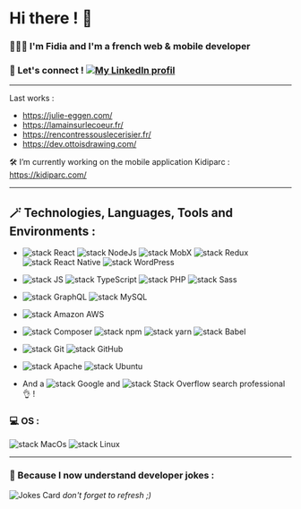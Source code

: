 # Hi there ! 👋

### 👩🏼‍💻 I'm Fidia and I'm a french web & mobile developer
### 🤝 Let's connect !  [![My LinkedIn profil](https://img.shields.io/badge/LinkedIn-0A66C2.svg?style=plastic&logo=LinkedIn)](https://www.linkedin.com/in/fidiaelbouanani/)

*****************
Last works :
- https://julie-eggen.com/
- https://lamainsurlecoeur.fr/
- https://rencontressouslecerisier.fr/
- https://dev.ottoisdrawing.com/

🛠️ I’m currently working on the mobile application Kidiparc : https://kidiparc.com/

*****************

## 🪄 Technologies, Languages, Tools and Environments :

- ![stack React](https://img.shields.io/badge/React-61DAFB.svg?style=plastic&logo=React&logoColor=black) ![stack NodeJs](https://img.shields.io/badge/NodeJs-339933.svg?style=plastic&logo=Node.js&logoColor=white) ![stack MobX](https://img.shields.io/badge/MobX-FF9955.svg?style=plastic&logo=MobX&logoColor=white) ![stack Redux](https://img.shields.io/badge/Redux-764ABC.svg?style=plastic&logo=Redux&logoColor=white) ![stack React Native](https://img.shields.io/badge/React%20Native-61DAFB.svg?style=plastic&logo=React&logoColor=black) ![stack WordPress](https://img.shields.io/badge/WordPress-21759B.svg?style=plastic&logo=WordPress) 

- ![stack JS](https://img.shields.io/badge/JavaScript-F7DF1E.svg?style=plastic&logo=JavaScript&logoColor=black) ![stack TypeScript](https://img.shields.io/badge/TypeScript-3178C6.svg?style=plastic&logo=TypeScript&logoColor=white) ![stack PHP](https://img.shields.io/badge/PHP-777BB4.svg?style=plastic&logo=PHP&logoColor=white) ![stack Sass](https://img.shields.io/badge/Sass-CC6699.svg?style=plastic&logo=Sass&logoColor=white)

- ![stack GraphQL](https://img.shields.io/badge/GraphQL-E10098.svg?style=plastic&logo=GraphQL&logoColor=white) ![stack MySQL](https://img.shields.io/badge/MySQL-4479A1.svg?style=plastic&logo=MySQL&logoColor=white)

- ![stack Amazon AWS](https://img.shields.io/badge/Amazon%20AWS-232F3E.svg?style=plastic&logo=Amazon-AWS)

- ![stack Composer](https://img.shields.io/badge/Composer-885630.svg?style=plastic&logo=Composer&logoColor=white) ![stack npm](https://img.shields.io/badge/npm-CB3837.svg?style=plastic&logo=npm) ![stack yarn](https://img.shields.io/badge/yarn-2C8EBB.svg?style=plastic&logo=yarn&logoColor=white) ![stack Babel](https://img.shields.io/badge/Babel-F9DC3E.svg?style=plastic&logo=Babel&logoColor=black) 

- ![stack Git](https://img.shields.io/badge/Git-F05032.svg?style=plastic&logo=Git&logoColor=white) ![stack GitHub](https://img.shields.io/badge/GitHub-181717.svg?style=plastic&logo=GitHub) 

- ![stack Apache](https://img.shields.io/badge/Apache-D22128.svg?style=plastic&logo=Apache) ![stack Ubuntu](https://img.shields.io/badge/Ubuntu-E95420.svg?style=plastic&logo=Ubuntu&logoColor=white)

- And a ![stack Google](https://img.shields.io/badge/Google-4285F4.svg?style=plastic&logo=Google&logoColor=white) and ![stack Stack Overflow](https://img.shields.io/badge/Stack%20Overflow-F58025.svg?style=plastic&logo=Stack-Overflow&logoColor=white) search professional 👌 !

### 💻 OS :  
![stack MacOs](https://img.shields.io/badge/MacOs-000000.svg?style=plastic&logo=MacOs) ![stack Linux](https://img.shields.io/badge/Linux-FCC624.svg?style=plastic&logo=Linux&logoColor=black)

*****************

### 🥁 Because I now understand developer jokes :  
![Jokes Card](https://readme-jokes.vercel.app/api)
*don't forget to refresh ;)*


<!--

## 📈 Stats :
![GitHub Stats](https://github-readme-stats.vercel.app/api?username=Fidia-e&show_icons=true)

- 🌱 I’m also learning : <img src='https://fr.vuejs.org/images/logo.png' alt='VueJs' height='20'> _**V**ue.js_


![stack Symfony](https://img.shields.io/badge/Symfony-000000.svg?style=plastic&logo=Symfony) 
![stack Laravel](https://img.shields.io/badge/Laravel-FF2D20.svg?style=plastic&logo=Laravel&logoColor=white)
![stack Visual Studio Code](https://img.shields.io/badge/Visual%20Studio%20Code-007ACC.svg?style=plastic&logo=Visual-Studio-Code) 
![stack WebStorm](https://img.shields.io/badge/WebStorm-000000.svg?style=plastic&logo=WebStorm)
![stack Angular](https://img.shields.io/badge/Angular-DD0031.svg?style=plastic&logo=Angular&logoColor=white)




In process... ⚙️🔧🔨
- 🔭 I’m currently working on ...
- 🌱 I’m currently learning ...
- 👯 I’m looking to collaborate on ...
- 🤔 I’m looking for help with ...
- 💬 Ask me about ...
- 📫 How to reach me: ![stack Gmail](https://img.shields.io/badge/Email%20me-000000.svg?style=plastic&logo=Gmail&logoColor=white)
- 😄 Pronouns: ...
- ⚡ Fun fact: ...
-->
